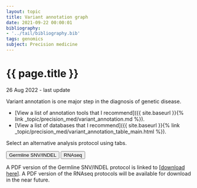 ```yaml
---
layout: topic
title: Variant annotation graph
date: 2021-09-22 00:00:01
bibliography:
- '../tail/bibliography.bib'
tags: genomics
subject: Precision medicine
---
```

{{ page.title }}
================
<p class="meta">26 Aug 2022 - last update</p>

Variant annotation is one major step in the diagnosis of genetic disease.

* [View a list of annotation tools that I recommend]({{ site.baseurl }}{% link _topic/precision_med/variant_annotation.md %}).
* [View a list of databases that I recommend]({{ site.baseurl }}{% link _topic/precision_med/variant_annotation_table_main.html %}).

Select an alternative analysis protocol using tabs.

<div class="w3-bar w3-black">
    <button class="tab tablink w3-green button" onclick="openCity(event,'module_GermlineSNV')">Germline SNV/INDEL</button>
    <button class="tab tablink w3-green" onclick="openCity(event,'module_RNAseq')">RNAseq</button>
</div>

<!-- # NOTE:                                    --> 
<!-- # This file must be already online,        --> 
<!-- # it seems that the jekyll tags to         --> 
<!-- # relative path break the downstream html. -->

<!-- # Note: -->
<!-- For the initial display, remove display:none -->

<!-- <div id="module_GermlineSNV" class="w3-container city active" style="display:none"> -->
<div id="module_GermlineSNV" class="w3-container city">
	<object type="image/svg+xml" data="https://lawlessgenomics.com/pages/portfolio_live/variant_annotation_graph_v2_side_A.svg">
	</object>
</div>

<div id="module_RNAseq" class="w3-container city" style="display:none">
<!-- <div id="module_RNAseq" class="w3-container city"> -->
	<object type="image/svg+xml" data="https://lawlessgenomics.com/pages/portfolio_live/variant_annotation_graph_v2_RNA.svg">
	</object>
</div>

<script>
function openCity(evt, cityName) {
  var i, x, tablinks;
  x = document.getElementsByClassName("city");
  for (i = 0; i < x.length; i++) {
    x[i].style.display = "none";
  }
  tablinks = document.getElementsByClassName("tablink");
  for (i = 0; i < x.length; i++) {
    tablinks[i].className = tablinks[i].className.replace(" w3-green", "");
  }
  document.getElementById(cityName).style.display = "block";
  evt.currentTarget.className += " w3-green";
}
</script>

A PDF version of the Germline SNV/INDEL protocol is linked to [<a href="https://lawlessgenomics.com/pages/portfolio_live/variant_annotation_graph.pdf">download here</a>].
A PDF version of the RNAseq protocols will be available for download in the near future.
